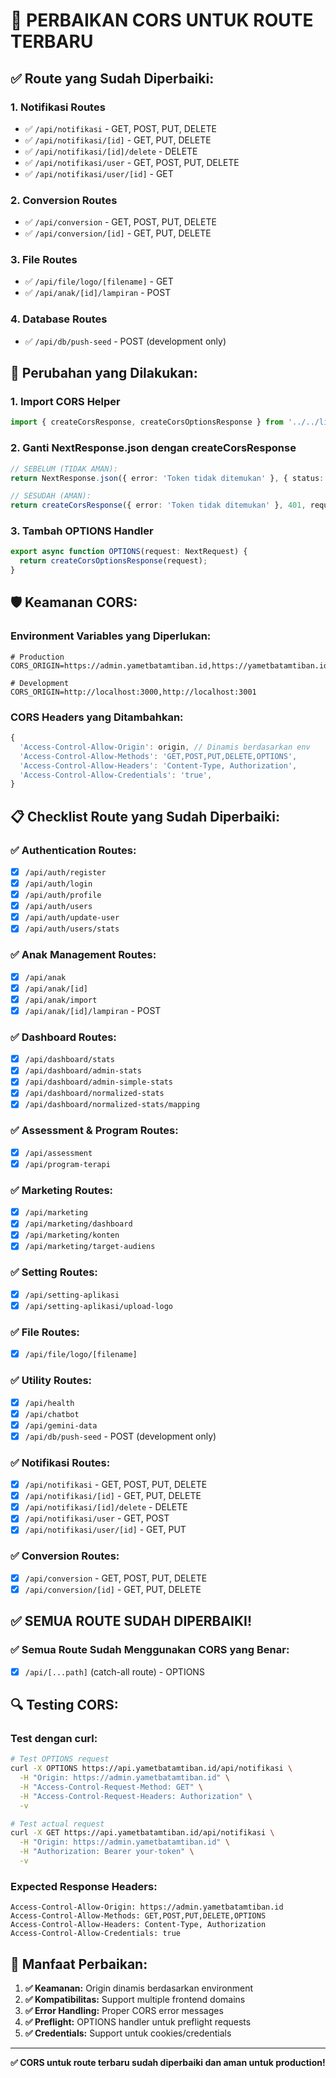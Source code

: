 # 🔧 PERBAIKAN CORS UNTUK ROUTE TERBARU

## ✅ **Route yang Sudah Diperbaiki:**

### 1. **Notifikasi Routes**
- ✅ `/api/notifikasi` - GET, POST, PUT, DELETE
- ✅ `/api/notifikasi/[id]` - GET, PUT, DELETE  
- ✅ `/api/notifikasi/[id]/delete` - DELETE
- ✅ `/api/notifikasi/user` - GET, POST, PUT, DELETE
- ✅ `/api/notifikasi/user/[id]` - GET

### 2. **Conversion Routes**
- ✅ `/api/conversion` - GET, POST, PUT, DELETE
- ✅ `/api/conversion/[id]` - GET, PUT, DELETE

### 3. **File Routes**
- ✅ `/api/file/logo/[filename]` - GET
- ✅ `/api/anak/[id]/lampiran` - POST

### 4. **Database Routes**
- ✅ `/api/db/push-seed` - POST (development only)

## 🔧 **Perubahan yang Dilakukan:**

### **1. Import CORS Helper**
```typescript
import { createCorsResponse, createCorsOptionsResponse } from '../../lib/cors';
```

### **2. Ganti NextResponse.json dengan createCorsResponse**
```typescript
// SEBELUM (TIDAK AMAN):
return NextResponse.json({ error: 'Token tidak ditemukan' }, { status: 401 });

// SESUDAH (AMAN):
return createCorsResponse({ error: 'Token tidak ditemukan' }, 401, request);
```

### **3. Tambah OPTIONS Handler**
```typescript
export async function OPTIONS(request: NextRequest) {
  return createCorsOptionsResponse(request);
}
```

## 🛡️ **Keamanan CORS:**

### **Environment Variables yang Diperlukan:**
```env
# Production
CORS_ORIGIN=https://admin.yametbatamtiban.id,https://yametbatamtiban.id

# Development  
CORS_ORIGIN=http://localhost:3000,http://localhost:3001
```

### **CORS Headers yang Ditambahkan:**
```typescript
{
  'Access-Control-Allow-Origin': origin, // Dinamis berdasarkan env
  'Access-Control-Allow-Methods': 'GET,POST,PUT,DELETE,OPTIONS',
  'Access-Control-Allow-Headers': 'Content-Type, Authorization',
  'Access-Control-Allow-Credentials': 'true',
}
```

## 📋 **Checklist Route yang Sudah Diperbaiki:**

### ✅ **Authentication Routes:**
- [x] `/api/auth/register`
- [x] `/api/auth/login`
- [x] `/api/auth/profile`
- [x] `/api/auth/users`
- [x] `/api/auth/update-user`
- [x] `/api/auth/users/stats`

### ✅ **Anak Management Routes:**
- [x] `/api/anak`
- [x] `/api/anak/[id]`
- [x] `/api/anak/import`
- [x] `/api/anak/[id]/lampiran` - POST

### ✅ **Dashboard Routes:**
- [x] `/api/dashboard/stats`
- [x] `/api/dashboard/admin-stats`
- [x] `/api/dashboard/admin-simple-stats`
- [x] `/api/dashboard/normalized-stats`
- [x] `/api/dashboard/normalized-stats/mapping`

### ✅ **Assessment & Program Routes:**
- [x] `/api/assessment`
- [x] `/api/program-terapi`

### ✅ **Marketing Routes:**
- [x] `/api/marketing`
- [x] `/api/marketing/dashboard`
- [x] `/api/marketing/konten`
- [x] `/api/marketing/target-audiens`

### ✅ **Setting Routes:**
- [x] `/api/setting-aplikasi`
- [x] `/api/setting-aplikasi/upload-logo`

### ✅ **File Routes:**
- [x] `/api/file/logo/[filename]`

### ✅ **Utility Routes:**
- [x] `/api/health`
- [x] `/api/chatbot`
- [x] `/api/gemini-data`
- [x] `/api/db/push-seed` - POST (development only)

### ✅ **Notifikasi Routes:**
- [x] `/api/notifikasi` - GET, POST, PUT, DELETE
- [x] `/api/notifikasi/[id]` - GET, PUT, DELETE
- [x] `/api/notifikasi/[id]/delete` - DELETE
- [x] `/api/notifikasi/user` - GET, POST
- [x] `/api/notifikasi/user/[id]` - GET, PUT

### ✅ **Conversion Routes:**
- [x] `/api/conversion` - GET, POST, PUT, DELETE
- [x] `/api/conversion/[id]` - GET, PUT, DELETE

## ✅ **SEMUA ROUTE SUDAH DIPERBAIKI!**

### ✅ **Semua Route Sudah Menggunakan CORS yang Benar:**
- [x] `/api/[...path]` (catch-all route) - OPTIONS

## 🔍 **Testing CORS:**

### **Test dengan curl:**
```bash
# Test OPTIONS request
curl -X OPTIONS https://api.yametbatamtiban.id/api/notifikasi \
  -H "Origin: https://admin.yametbatamtiban.id" \
  -H "Access-Control-Request-Method: GET" \
  -H "Access-Control-Request-Headers: Authorization" \
  -v

# Test actual request
curl -X GET https://api.yametbatamtiban.id/api/notifikasi \
  -H "Origin: https://admin.yametbatamtiban.id" \
  -H "Authorization: Bearer your-token" \
  -v
```

### **Expected Response Headers:**
```
Access-Control-Allow-Origin: https://admin.yametbatamtiban.id
Access-Control-Allow-Methods: GET,POST,PUT,DELETE,OPTIONS
Access-Control-Allow-Headers: Content-Type, Authorization
Access-Control-Allow-Credentials: true
```

## 🎯 **Manfaat Perbaikan:**

1. **✅ Keamanan:** Origin dinamis berdasarkan environment
2. **✅ Kompatibilitas:** Support multiple frontend domains
3. **✅ Error Handling:** Proper CORS error messages
4. **✅ Preflight:** OPTIONS handler untuk preflight requests
5. **✅ Credentials:** Support untuk cookies/credentials

---

**✅ CORS untuk route terbaru sudah diperbaiki dan aman untuk production!** 